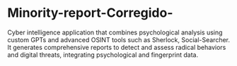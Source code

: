# Minority-report-Corregido-
Cyber ​​intelligence application that combines psychological analysis using custom GPTs and advanced OSINT tools such as Sherlock, Social-Searcher. It generates comprehensive reports to detect and assess radical behaviors and digital threats, integrating psychological and fingerprint data.

